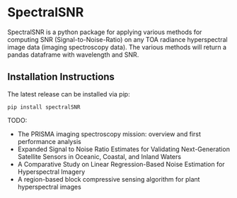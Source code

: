 # SpectralSNR


SpectralSNR is a python package for applying various methods for computing SNR (Signal-to-Noise-Ratio) on any TOA radiance hyperspectral image data (imaging spectroscopy data). The various methods will return a pandas dataframe with wavelength and SNR. 

## Installation Instructions

The latest release can be installed via pip:

`pip install spectralSNR`



TODO:
- The PRISMA imaging spectroscopy mission: overview and first performance analysis
- Expanded Signal to Noise Ratio Estimates for Validating Next-Generation Satellite Sensors in Oceanic, Coastal, and Inland Waters
- A Comparative Study on Linear Regression-Based Noise Estimation for Hyperspectral Imagery
- A region-based block compressive sensing algorithm for plant hyperspectral images
